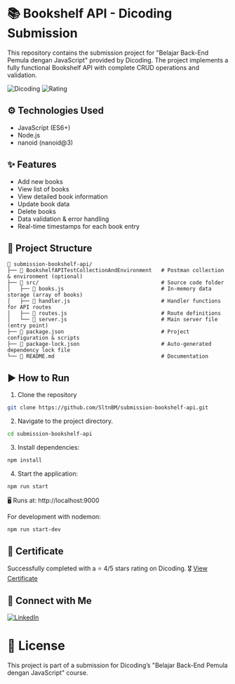 # 📚 Bookshelf API - Dicoding Submission
This repository contains the submission project for "Belajar Back-End Pemula dengan JavaScript" provided by Dicoding.
The project implements a fully functional Bookshelf API with complete CRUD operations and validation.

![Dicoding](https://img.shields.io/badge/Dicoding-Completed-blue?logo=dicoding&style=flat-square)
![Rating](https://img.shields.io/badge/Rating-4/5★-brightgreen?style=flat-square)

## ⚙️ Technologies Used
- JavaScript (ES6+)
- Node.js
- nanoid (nanoid@3)

## ✨ Features
- Add new books
- View list of books
- View detailed book information
- Update book data
- Delete books
- Data validation & error handling
- Real-time timestamps for each book entry

## 📁 Project Structure
```plaintext
📂 submission-bookshelf-api/
├── 📂 BookshelfAPITestCollectionAndEnvironment   # Postman collection & environment (optional)
├── 📂 src/                                       # Source code folder
│   ├── 📄 books.js                               # In-memory data storage (array of books)
│   ├── 📄 handler.js                             # Handler functions for API routes
│   ├── 📄 routes.js                              # Route definitions
│   └── 📄 server.js                              # Main server file (entry point)
├── 📄 package.json                               # Project configuration & scripts
├── 📄 package-lock.json                          # Auto-generated dependency lock file
└── 📄 README.md                                  # Documentation
```

## ▶️ How to Run
1. Clone the repository
```bash
git clone https://github.com/SltnBM/submission-bookshelf-api.git
```
2.  Navigate to the project directory.
```bash
cd submission-bookshelf-api
```
3. Install dependencies:
```bash
npm install
```
4. Start the application:
```bash
npm run start
```

🖥️ Runs at: http://localhost:9000

For development with nodemon:
```bash
npm run start-dev
```

## 📜 Certificate
Successfully completed with a ⭐ 4/5 stars rating on Dicoding.
🎖️ [View Certificate](https://www.dicoding.com/certificates/1RXYEK2LKZVM)

## 🤝 Connect with Me
[![LinkedIn](https://img.shields.io/badge/LinkedIn-Sultan%20Badra-blue?logo=linkedin&logoColor=white&style=flat-square)](https://www.linkedin.com/in/sultan-badra)

# 📄 License
This project is part of a submission for Dicoding’s "Belajar Back-End Pemula dengan JavaScript" course.
